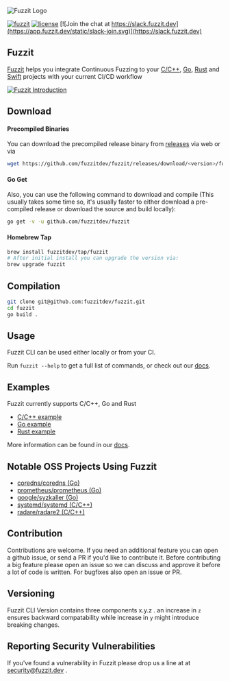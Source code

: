 ![Fuzzit Logo](https://app.fuzzit.dev/static/fuzzit-logo.svg)

[![fuzzit](https://app.fuzzit.dev/static/fuzzit-passing-green.svg)](https://app.fuzzit.dev)
[![license](https://app.fuzzit.dev/static/license-apache-blue.svg)](https://github.com/fuzzitdev/Fuzzit/blob/master/LICENSE)
[![Join the chat at https://slack.fuzzit.dev](https://app.fuzzit.dev/static/slack-join.svg)](https://slack.fuzzit.dev)

## Fuzzit
[Fuzzit](https://fuzzit.dev) helps you integrate Continuous Fuzzing to your [C/C++](https://github.com/fuzzitdev/example-c),
 [Go](https://github.com/fuzzitdev/example-go), [Rust](https://github.com/fuzzitdev/example-rust) and [Swift](https://github.com/fuzzitdev/example-swift)
 projects with your current CI/CD workflow

[![Fuzzit Introduction](https://img.youtube.com/vi/Va7rfTTPiNo/maxresdefault.jpg)](https://www.youtube.com/watch?v=Va7rfTTPiNo)

## Download

#### Precompiled Binaries

You can download the precompiled release binary from [releases](https://github.com/fuzzitdev/fuzzit/releases) via web
or via

```bash
wget https://github.com/fuzzitdev/fuzzit/releases/download/<version>/fuzzit_<version>_<os>_<arch>
```

#### Go Get

Also, you can use the following command to download and compile (This usually takes some time so, it's usually faster to either download a pre-compiled release or download the source and build locally):

```bash
go get -v -u github.com/fuzzitdev/fuzzit
```

#### Homebrew Tap

```bash
brew install fuzzitdev/tap/fuzzit
# After initial install you can upgrade the version via:
brew upgrade fuzzit
```

## Compilation

```bash
git clone git@github.com:fuzzitdev/fuzzit.git
cd fuzzit
go build .
```

## Usage

Fuzzit CLI can be used either locally or from your CI.

Run `fuzzit --help` to get a full list of commands, or check out our [docs](https://docs.fuzzit.dev).

## Examples

Fuzzit currently supports C/C++, Go and Rust

* [C/C++ example](https://github.com/fuzzitdev/example-c)
* [Go example](https://github.com/fuzzitdev/example-go)
* [Rust example](https://github.com/fuzzitdev/example-rust)

More information can be found in our [docs](https://docs.fuzzit.dev).

## Notable OSS Projects Using Fuzzit
* [coredns/coredns (Go)](http://github.com/coredns/coredns)
* [prometheus/prometheus (Go)](http://github.com/prometheus/prometheus)
* [google/syzkaller (Go)](http://github.com/google/syzkaller)
* [systemd/systemd (C/C++)](https://github.com/systemd/systemd)
* [radare/radare2 (C/C++)](https://github.com/radare/radare2) 

## Contribution

Contributions are welcome. If you need an additional feature you can open a github issue, or send a PR
if you'd like to contribute it. Before contributing a big feature please open an issue so we can discuss and 
approve it before a lot of code is written. For bugfixes also open an issue or PR.


## Versioning

Fuzzit CLI Version contains three components x.y.z . an increase in `z` ensures backward compatability while increase
in `y` might introduce breaking changes.  

## Reporting Security Vulnerabilities

If you've found a vulnerability in Fuzzit please drop us a line at at [security@fuzzit.dev](security@fuzzit.dev)
. 

